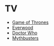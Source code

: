 # TV

* [Game of Thrones](https://amzn.to/2GsIChn)
* [Everwood](https://amzn.to/2H3HpOH)
* [Doctor Who](https://amzn.to/2H77cFX)
* [Mythbusters](https://amzn.to/2H77uN3)

